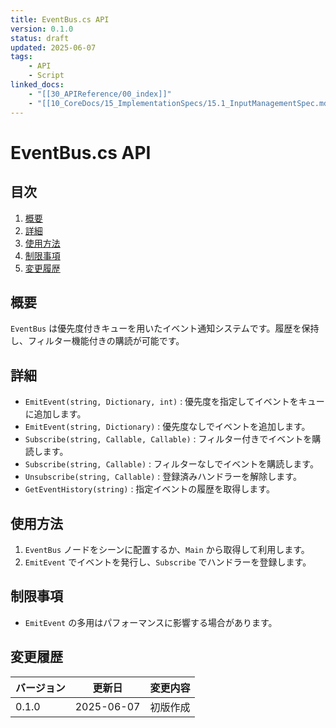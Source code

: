 ```yaml
---
title: EventBus.cs API
version: 0.1.0
status: draft
updated: 2025-06-07
tags:
    - API
    - Script
linked_docs:
    - "[[30_APIReference/00_index]]"
    - "[[10_CoreDocs/15_ImplementationSpecs/15.1_InputManagementSpec.md]]"
---
```


# EventBus.cs API

## 目次

1. [概要](#概要)
2. [詳細](#詳細)
3. [使用方法](#使用方法)
4. [制限事項](#制限事項)
5. [変更履歴](#変更履歴)

## 概要

`EventBus` は優先度付きキューを用いたイベント通知システムです。履歴を保持し、フィルター機能付きの購読が可能です。

## 詳細

- `EmitEvent(string, Dictionary, int)` : 優先度を指定してイベントをキューに追加します。
- `EmitEvent(string, Dictionary)` : 優先度なしでイベントを追加します。
- `Subscribe(string, Callable, Callable)` : フィルター付きでイベントを購読します。
- `Subscribe(string, Callable)` : フィルターなしでイベントを購読します。
- `Unsubscribe(string, Callable)` : 登録済みハンドラーを解除します。
- `GetEventHistory(string)` : 指定イベントの履歴を取得します。

## 使用方法

1. `EventBus` ノードをシーンに配置するか、`Main` から取得して利用します。
2. `EmitEvent` でイベントを発行し、`Subscribe` でハンドラーを登録します。

## 制限事項

- `EmitEvent` の多用はパフォーマンスに影響する場合があります。

## 変更履歴

| バージョン | 更新日     | 変更内容 |
| ---------- | ---------- | -------- |
| 0.1.0      | 2025-06-07 | 初版作成 |


